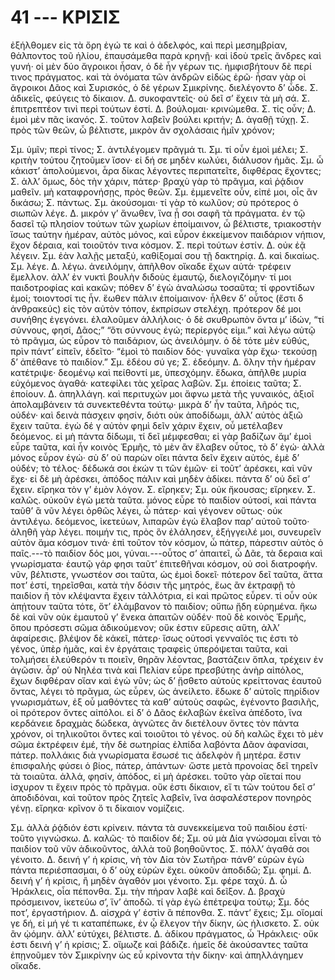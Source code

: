 
# 41 --- ΚΡΙΣΙΣ

ἐξήλθομεν εἰς τὰ ὄρη ἐγώ τε καὶ ὁ ἀδελφός, καὶ
περὶ μεσημβρίαν, θάλποντος τοῦ ἡλίου, ἐπαυσάμεθα
παρὰ κρηνῇ· καὶ ἰδοὺ τρεῖς ἄνδρες καὶ γυνή· οἱ μὲν
δύο ἄγροικοι ἦσαν, ὁ δὲ ἦν γέρων τις. ἠμφισβήτουν
δὲ περί τινος πράγματος. καὶ τὰ ὀνόματα τῶν ἀνδρῶν
εἰδὼς ἐρῶ· ἦσαν γὰρ οἱ ἄγροικοι Δᾶος καὶ Συρισκός,
ὁ δὲ γέρων Σμικρίνης. διελέγοντο δ’ ὧδε.
Σ. ἀδικεῖς, φεύγεις τὸ δίκαιον.
Δ. συκοφαντεῖς· οὐ δεῖ σ’ ἔχειν τὰ μὴ σά.
Σ. ἐπιτρεπτέον τινὶ περὶ τούτων ἐστί.
Δ. βούλομαι· κρινώμεθα.
Σ. τίς οὖν;
Δ. ἐμοὶ μὲν πᾶς ἱκανός.
Σ. τοῦτον λαβεῖν βούλει κριτήν;
Δ. ἀγαθῇ τύχῃ.
Σ. πρὸς τῶν θεῶν, ὦ βέλτιστε, μικρὸν ἂν σχολάσαις
ἡμῖν χρόνον;

Σμ. ὑμῖν; περὶ τίνος;
Σ. ἀντιλέγομεν πρᾶγμά τι.
Σμ. τί οὖν ἐμοὶ μέλει;
Σ. κριτὴν τούτου ζητοῦμεν ἴσον· εἰ δή σε μηδὲν
κωλύει, διάλυσον ἡμᾶς.
Σμ. ὦ κάκιστ’ ἀπολούμενοι, ἆρα δίκας λέγοντες
περιπατεῖτε, διφθέρας ἔχοντες;
Σ. ἀλλ’ ὅμως, δὸς τὴν χάριν, πάτερ· βραχὺ γὰρ
τὸ πρᾶγμα, καὶ ῥᾴδιον μαθεῖν. μὴ καταφρονήσῃς,
πρὸς θεῶν.
Σμ. ἐμμενεῖτε οὖν, εἰπέ μοι, οἷς ἂν δικάσω;
Σ. πάντως.
Σμ. ἀκούσομαι· τί γὰρ τὸ κωλῦον; σὺ πρότερος
ὁ σιωπῶν λέγε.
Δ. μικρόν γ’ ἄνωθεν, ἵνα ᾖ σοι σαφῆ τὰ πράγματα.
ἐν τῷ δασεῖ τῷ πλησίον τούτων τῶν χωρίων
ἐποίμαινον, ὦ βέλτιστε, τριακοστὴν ἴσως ταύτην ἡμέραν,
αὐτὸς μόνος, καὶ εὗρον ἐκκείμενον παιδάριον
νήπιον, ἔχον δέραια, καὶ τοιοῦτόν τινα κόσμον.
Σ. περὶ τούτων ἐστίν.
Δ. οὐκ ἐᾷ λέγειν.
Σμ. ἐὰν λαλῇς μεταξύ, καθίξομαί σου τῇ δακτηρίᾳ.
Δ. καὶ δικαίως.
Σμ. λέγε.
Δ. λέγω. ἀνειλόμην, ἀπῆλθον οἴκαδε ἔχων αὐτά·
τρέφειν ἔμελλον. ἀλλ’ ἐν νυκτὶ βουλὴν διδοὺς
ἐμαυτῷ, διελογιζόμην· τί μοι παιδοτροφίας καὶ
κακῶν; πόθεν δ’ ἐγὼ ἀναλώσω τοσαῦτα; τί φροντίδων
ἐμοί; τοιοντοσί τις ἦν. ἕωθεν πάλιν ἐποίμαινον·
ἦλθεν δ’ οὗτος (ἔστι δ ἀνθρακεύς) εἰς τὸν
αὐτὸν τόπον, ἐκπρίσων στελέχη. πρότερον δέ μοι
συνήθης ἐγεγόνει. ἐλαλοῦμεν ἀλλήλοις· ὁ δὲ σκυθρωπὸν
ὄντα μ’ ἰδών, “τί σύννους, φησί, Δᾶος;” “ὅτι
σύννους ἐγώ; περίεργός εἰμι.” καὶ λέγω αὐτῷ τὸ 
πρᾶγμα, ὡς εὗρον τὸ παιδάριον, ὡς ἀνειλόμην. ὁ δὲ
τότε μὲν εὐθύς, πρὶν πάντ’ εἰπεῖν, ἐδεῖτο· “ἐμοὶ τὸ
παιδίον δός· γυναῖκα γὰρ ἔχω· τεκούσῃ δ’ ἀπέθανε
τὸ παιδίον.”
Σμ. ἐδέου σύ γε;
Σ. ἐδεόμην.
Δ. ὅλην τὴν ἡμέραν κατέτριψε· δεομένῳ καὶ
πείθοντί με, ὑπεσχόμην. ἔδωκα, ἀπῆλθε μυρία εὐχόμενος
ἀγαθά· κατεφίλει τὰς χεῖρας λαβῶν.
Σμ. ἐποίεις ταῦτα;
Σ. ἐποίουν.
Δ. ἀπηλλάγη. καὶ περιτυχών μοι ἄφνω μετὰ τῆς
γυναικός, ἀξιοῖ ἀπολαμβάνειν τά συνεκτεθέντα τούτῳ·
μικρὰ δ’ ἦν ταῦτα, λῆρός τις, οὐδέν· καὶ δεινὰ
πάσχειν φησίν, διότι οὐκ ἀποδίδωμι, ἀλλ’ αὐτὸς ἀξιῶ
ἔχειν ταῦτα. ἐγὼ δέ γ αὐτὸν φημὶ δεῖν χάριν ἔχειν,
οὗ μετέλαβεν δεόμενος. εἰ μὴ πάντα δίδωμι, τί δεῖ
μέμφεσθαι; εἰ γὰρ βαδίζων ἅμ’ ἐμοὶ εὗρε ταῦτα, καὶ
ἦν κοινὸς Ἑρμῆς, τὸ μὲν ἂν ἔλαβεν οὗτος, τὸ δ’ ἐγώ·
ἀλλὰ μόνος εὗρον ἐγώ· σὺ δ’ οὐ παρὼν οἴει πάντα
δεῖν ἔχειν αὐτός, ἐμὲ δ’ οὐδέν; τὸ τέλος· δέδωκά
σοι ἑκών τι τῶν ἐμῶν· εἰ τοῦτ’ ἀρέσκει, καὶ νῦν ἔχε·
εἰ δὲ μὴ ἀρέσκει, ἀπόδος πάλιν καὶ μηδὲν ἀδίκει.
πάντα δ’ οὐ δεῖ σ’ ἔχειν. εἴρηκα τὸν γ’ ἐμὸν λόγον.
Σ. εἴρηκεν;
Σμ. οὐκ ἤκουσας; εἴρηκεν.
Σ. καλῶς. οὐκοῦν ἐγὼ μετὰ ταῦτα. μόνος εὗρε
τὸ παιδίον οὑτοσί, καὶ πάντα ταῦθ’ ἃ νῦν λέγει
ὀρθῶς λέγει, ὦ πάτερ· καὶ γέγονεν οὕτως· οὐκ
ἀντιλέγω. δεόμενος, ἱκετεύων, λιπαρῶν ἐγὼ ἔλαβον
παρ’ αὐτοῦ τοῦτο· ἀληθῆ γὰρ λέγει. ποιμήν τις,
πρὸς ὃν ἐλάλησεν, ἐξήγγειλέ μοι, συνευρεῖν αὐτὸν
ἅμα κόσμον τινά· ἐπὶ τοῦτον τὸν κόσμον, ὦ
πάτερ, πάρεστιν αὐτὸς ὁ παῖς.---τὸ παιδίον δός 
μοι, γύναι.---οὗτος σ’ ἀπαιτεῖ, ὦ Δᾶε, τὰ δεραια
καὶ γνωρίσματα· ἑαυτῷ γάρ φησι ταῦτ’ ἐπιτεθῆναι
κόσμον, οὐ σοὶ διατροφήν. νῦν, βέλτιστε, γνωστέον
σοι ταῦτα, ὡς ἐμοὶ δοκεῖ· πότερον δεῖ ταῦτα, ἅττα
ποτ’ ἐστί, τηρεῖσθαι, κατὰ τὴν δόσιν τῆς μητρός,
ἕως ἂν ἐκτραφῇ τὸ παιδίον ἢ τὸν κλέψαντα ἔχειν
τἀλλότρια, εἰ καὶ πρῶτος εὗρεν. τί οὖν οὐκ ἀπῄτουν
ταῦτα τότε, ὅτ’ ἐλάμβανον τὸ παιδίον; οὔπω ᾔδη
εὑρημένα. ἥκω δὲ καὶ νῦν οὐκ ἐμαυτοῦ γ’ ἕνεκα
ἀπαιτῶν οὐδέν· ποῦ δὲ κοινὸς Ἑρμῆς, ὅπου πρόσεστι
σῶμα ἀδικούμενον; οὔκ ἐστιν εὕρεσις αὕτη, ἀλλ’
ἀφαίρεσις. βλέψον δὲ κἀκεῖ, πάτερ· ἴσως οὑτοσὶ
γενναῖός τις ἐστι τὸ γένος, ὑπὲρ ἡμᾶς, καὶ ἐν ἐργάταις
τραφεὶς ὑπερόψεται ταῦτα, καὶ τολμήσει ἐλεύθερόν
τι ποιεῖν, θηρᾶν λέοντας, βαστάζειν ὅπλα, τρέχειν ἐν
ἀγῶσιν. ἆρ’ οὐ Νηλέα τινὰ καὶ Πελίαν εὗρε πρεσβύτης
ἀνὴρ αἰπόλος, ἔχων διφθέραν οἵαν καὶ ἐγὼ
νῦν; ὡς δ’ ᾔσθετο αὐτοὺς κρείττονας ἑαυτοῦ ὄντας,
λέγει τὸ πρᾶγμα, ὡς εὗρεν, ὡς ἀνείλετο. ἔδωκε δ’
αὐτοῖς πηρίδιον γνωρισμάτων, ἐξ οὗ μαθόντες τὰ καθ’
αὑτοὺς σαφῶς, ἐγένοντο βασιλῆς, οἱ πρότερον ὄντες
αἰπόλοι. εἰ δ’ ὁ Δᾶος ἐκλαβὼν ἐκεῖνα ἀπέδοτο, ἵνα
κερδάνειε δραχμὰς δώδεκα, ὰγνῶτες ἂν διετέλουν ὄντες
τὸν πάντα χρόνον, οἱ τηλικοῦτοι ὄντες καὶ τοιοῦτοι
τὸ γένος. οὐ δὴ καλῶς ἔχει τὸ μὲν σῶμα ἐκτρέφειν
ἐμέ, τὴν δὲ σωτηρίας ἐλπίδα λαβόντα Δᾶον ἀφανίσαι,
πάτερ. πολλάκις διὰ γνωρίσματα ἔσωσέ τις
ἀδελφὸν ἢ μητέρα. ἔστιν ἐπισφαλὴς φύσει ὁ βίος,
πάτερ, ἁπάντων· ὥστε μετὰ προνοίας δεῖ τηρεῖν τὰ
τοιαῦτα. ἀλλά, φησίν, ἀπόδος, εἰ μὴ ἀρέσκει. τοῦτο
γὰρ οἴεταί που ἰσχυρον τι ἔχειν πρὸς τὸ πρᾶγμα.
οὔκ ἐστι δίκαιον, εἴ τι τῶν τούτου δεῖ σ’ ἀποδιδόναι,
καὶ τοῦτον πρὸς ζητεῖς λαβεῖν, ἵνα ἀσφαλέστερον
πονηρὸς γένῃ. εἴρηκα· κρῖνον ὅ τι δίκαιον νομίζεις.

Σμ. ἀλλὰ ῥᾴδιόν ἐστι κρίνειν. πάντα τὰ συνεκκείμενα
τοῦ παιδίου ἐστί· τοῦτο γιγνώσκω.
Δ. καλῶς· τὸ παιδίον δέ;
Σμ. οὐ μὰ Δία γνώσομαι εἶναι τὸ παιδίον τοῦ
νῦν ἀδικοῦντος, ἀλλὰ τοῦ βοηθοῦντος.
Σ. πόλλ’ ἀγαθά σοι γένοιτο.
Δ. δεινή γ’ ἡ κρίσις, νὴ τὸν Δία τὸν Σωτῆρα·
πάνθ’ εὑρὼν ἐγὼ πάντα περιέσπασμαι, ὁ δ’ οὐχ
εὑρὼν ἔχει. οὐκοῦν ἀποδιδῶ;
Σμ. φημί.
Δ. δεινή γ’ ἡ κρίσις, ἢ μηδὲν ἀγαθόν μοι γένοιτο.
Σμ. φέρε ταχύ.
Δ. ὦ Ἡράκλεις, οἷα πέπονθα.
Σμ. τὴν πήραν λαβὲ καὶ δεῖξον.
Δ. βραχὺ πρόσμεινον, ἱκετεύω σ’, ἵν’ ἀποδῶ. τί
γὰρ ἐγὼ ἐπέτρεψα τούτῳ;
Σμ. δός ποτ’, ἐργαστήριον.
Δ. αἰσχρά γ’ ἐστὶν ἃ πέπονθα.
Σ. πάντ’ ἔχεις;
Σμ. οἴομαί γε δή, εἰ μή γέ τι καταπέπωκε, ἐν ᾧ
ἔλεγον τὴν δίκην, ὡς ἡλισκετο.
Σ. οὐκ ἂν ᾠόμην. ἀλλ’ εὐτύχει, βέλτιστε.
Δ. ἀδίκου πράγματος, ὦ Ἡράκλεις· οὔκ ἐστι
δεινή γ’ ἡ κρίσις;
Σ. οἴμωζε καὶ βάδιζε.
ἡμεῖς δὲ ἀκούσαντες ταῦτα ἐπῃνοῦμεν τὸν Σμικρίνην
ὡς εὖ κρίνοντα τὴν δίκην· καὶ ἀπηλλάγημεν οἴκαδε.
